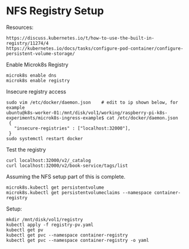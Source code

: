 # NFS Registry Setup
Resources:

```
https://discuss.kubernetes.io/t/how-to-use-the-built-in-registry/11274/4
https://kubernetes.io/docs/tasks/configure-pod-container/configure-persistent-volume-storage/
```

Enable Microk8s Registry
```
microk8s enable dns
microk8s enable registry
```

Insecure registry access
`````` 
sudo vim /etc/docker/daemon.json    # edit to ip shown below, for example
ubuntu@k8s-worker-01:/mnt/disk/vol1/working/raspberry-pi-k8s-experiments/microk8s-ingress-example$ cat /etc/docker/daemon.json 
 {
   "insecure-registries" : ["localhost:32000"],
 }
sudo systemctl restart docker
``````

Test the registry
```
curl localhost:32000/v2/_catalog
curl localhost:32000/v2/book-service/tags/list
```


Assuming the NFS setup part of this is complete.
```
microk8s.kubectl get persistentvolume
microk8s.kubectl get persistentvolumeclaims --namespace container-registry
```

Setup:
```
mkdir /mnt/disk/vol1/registry
kubectl apply -f registry-pv.yaml 
kubectl get pv
kubectl get pvc --namespace container-registry
kubectl get pvc --namespace container-registry -o yaml
```